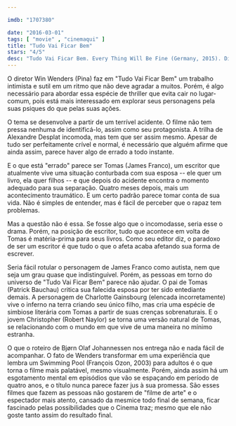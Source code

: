 ```yaml
---

imdb: "1707380"

date: "2016-03-01"
tags: [ "movie" , "cinemaqui" ]
title: "Tudo Vai Ficar Bem"
stars: "4/5"
desc: "Tudo Vai Ficar Bem. Every Thing Will Be Fine (Germany, 2015). Dirigido por Wim Wenders. Escrito por Bjørn Olaf Johannessen. Com Rachel McAdams, James Franco, Peter Stormare, Charlotte Gainsbourg, Julia Sarah Stone, Marie-Josée"
---
```

O diretor Win Wenders (Pina) faz em "Tudo Vai Ficar Bem" um trabalho intimista e sutil em um ritmo que não deve agradar a muitos. Porém, é algo necessário para abordar essa espécie de thriller que evita cair no lugar-comum, pois está mais interessado em explorar seus personagens pela suas psiques do que pelas suas ações.

O tema se desenvolve a partir de um terrível acidente. O filme não tem pressa nenhuma de identificá-lo, assim como seu protagonista. A trilha de Alexandre Desplat incomoda, mas tem que ser assim mesmo. Apesar de tudo ser perfeitamente crível e normal, é necessário que alguém afirme que ainda assim, parece haver algo de errado a todo instante.

E o que está "errado" parece ser Tomas (James Franco), um escritor que atualmente vive uma situação conturbada com sua esposa -- ele quer um livro, ela quer filhos -- e que depois do acidente encontra o momento adequado para sua separação. Quatro meses depois, mais um acontecimento traumático. E um certo padrão parece tomar conta de sua vida. Não é simples de entender, mas é fácil de perceber que o rapaz tem problemas.

Mas a questão não é essa. Se fosse algo que o incomodasse, seria esse o drama. Porém, na posição de escritor, tudo que acontece em volta de Tomas é matéria-prima para seus livros. Como seu editor diz, o paradoxo de ser um escritor é que tudo o que o afeta acaba afetando sua forma de escrever.

Seria fácil rotular o personagem de James Franco como autista, nem que seja um grau quase que indistinguível. Porém, as pessoas em torno do universo de "Tudo Vai Ficar Bem" parece não ajudar. O pai de Tomas (Patrick Bauchau) critica sua falecida esposa por ter sido entediante demais. A personagem de Charlotte Gainsbourg (elencada incorretamente) vive o inferno na terra criando seu único filho, mas cria uma espécie de simbiose literária com Tomas a partir de suas crenças sobrenaturais. E o jovem Christopher (Robert Naylor) se torna uma versão natural de Tomas, se relacionando com o mundo em que vive de uma maneira no mínimo estranha.

O que o roteiro de Bjørn Olaf Johannessen nos entrega não e nada fácil de acompanhar. O fato de Wenders transformar em uma experiência que lembra um Swimming Pool (François Ozon, 2003) para adultos é o que torna o filme mais palatável, mesmo visualmente. Porém, ainda assim há um esgotamento mental em episódios que vão se espaçando em período de quatro anos, e o título nunca parece fazer jus à sua promessa. São esses filmes que fazem as pessoas não gostarem de "filme de arte" e o espectador mais atento, cansado da mesmice todo final de semana, ficar fascinado pelas possibilidades que o Cinema traz; mesmo que ele não goste tanto assim do resultado final.
